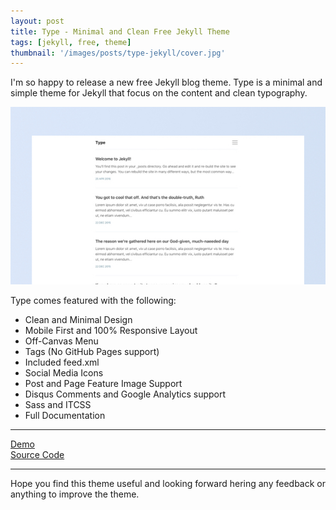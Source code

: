 ```yaml
---
layout: post
title: Type - Minimal and Clean Free Jekyll Theme
tags: [jekyll, free, theme]
thumbnail: '/images/posts/type-jekyll/cover.jpg'
---
```


I'm so happy to release a new free Jekyll blog theme. Type is a minimal and simple theme for Jekyll that focus on the content and clean typography.

![Type - Minimal and Clean Free Jekyll Theme](/images/posts/type-jekyll/cover.jpg)

Type comes featured with the following:

- Clean and Minimal Design
- Mobile First and 100% Responsive Layout
- Off-Canvas Menu
- Tags (No GitHub Pages support)
- Included feed.xml
- Social Media Icons
- Post and Page Feature Image Support
- Disqus Comments and Google Analytics support
- Sass and ITCSS
- Full Documentation

---

<div class='o-grid'>
  <div class='o-grid__col o-grid__col--2-4'>
    <a href='https://type-jekyll.aspirethemes.com/' target='_blank' class='c-btn c-btn--primary c-btn--full'>Demo</a>
  </div>
  <div class='o-grid__col o-grid__col--2-4'>
    <a href='https://github.com/aspirethemes/type' target='_blank' class='c-btn c-btn--secondary c-btn--full'>Source Code</a>
  </div>
</div>

---

Hope you find this theme useful and looking forward hering any feedback or anything to improve the theme.
